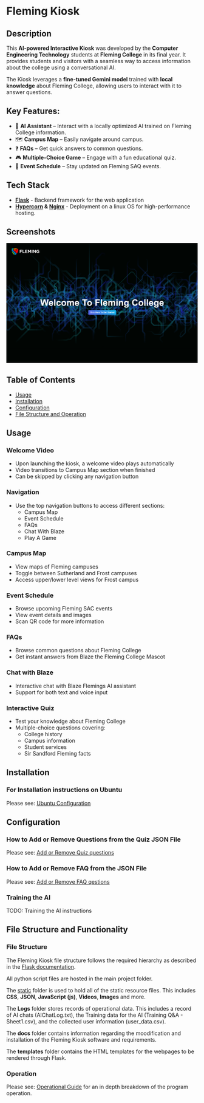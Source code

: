 # Fleming Kiosk

## Description

This **AI-powered Interactive Kiosk** was developed by the **Computer Engineering Technology** students at
**Fleming College** in its final year. It provides students and visitors with a seamless way to access information about the college
using a conversational AI.

The Kiosk leverages a **fine-tuned Gemini model** trained with **local knowledge** about Fleming College, allowing users
to interact with it to answer questions.

## Key Features:

- 🧠 **AI Assistant** – Interact with a locally optimized AI trained on Fleming College information.
- 🗺 **Campus Map** – Easily navigate around campus.
- ❓ **FAQs** – Get quick answers to common questions.
- 🎮 **Multiple-Choice Game** – Engage with a fun educational quiz.
- 📅 **Event Schedule** – Stay updated on Fleming SAQ events.

## Tech Stack

- **[Flask](https://flask.palletsprojects.com/en/stable/)** - Backend framework for the web application
- **[Hypercorn](https://hypercorn.readthedocs.io/en/latest/) & [Nginx](https://nginx.org/en/docs/)** - Deployment on a linux OS for high-performance hosting.

## Screenshots

![Screenshot](/static/images/welcome_screen.png)

## Table of Contents

- [Usage](#usage)
- [Installation](#installation)
- [Configuration](#configuration)
- [File Structure and Operation](#File-Structure-and-Functionality)

## Usage

### Welcome Video

- Upon launching the kiosk, a welcome video plays automatically
- Video transitions to Campus Map section when finished
- Can be skipped by clicking any navigation button

### Navigation

- Use the top navigation buttons to access different sections:
  - Campus Map
  - Event Schedule
  - FAQs
  - Chat With Blaze
  - Play A Game

### Campus Map

- View maps of Fleming campuses
- Toggle between Sutherland and Frost campuses
- Access upper/lower level views for Frost campus

### Event Schedule

- Browse upcoming Fleming SAC events
- View event details and images
- Scan QR code for more information

### FAQs

- Browse common questions about Fleming College
- Get instant answers from Blaze the Fleming College Mascot

### Chat with Blaze

- Interactive chat with Blaze Flemings AI assistant
- Support for both text and voice input

### Interactive Quiz

- Test your knowledge about Fleming College
- Multiple-choice questions covering:
  - College history
  - Campus information
  - Student services
  - Sir Sandford Fleming facts

## Installation

### For Installation instructions on Ubuntu

Please see: [Ubuntu Configuration](docs/Ubuntu_configuration.md)

## Configuration

### How to Add or Remove Questions from the Quiz JSON File

Please see: [Add or Remove Quiz questions](docs/How_to_add_or_remove_quiz_questions.md)

### How to Add or Remove FAQ from the JSON File

Please see: [Add or Remove FAQ qestions](docs/Add_or_remove_FAQ.md)

### Training the AI

TODO: Training the AI instructions

## File Structure and Functionality

### File Structure

The Fleming Kiosk file structure follows the required hierarchy as described in the [Flask documentation](https://flask.palletsprojects.com/en/stable/quickstart/).

All python script files are hosted in the main project folder.

The [static](https://flask.palletsprojects.com/en/stable/quickstart/#static-files) folder is used to hold all of the static resource files. This includes **CSS**, **JSON**, **JavaScript (js)**, **Videos**, **Images** and more.

The **Logs** folder stores records of operational data. This includes a record of AI chats (AIChatLog.txt), the Training data for the AI (Training Q&A - Sheet1.csv), and the collected user information (user_data.csv).

The **docs** folder contains information regarding the moodification and installation of the Fleming Kiosk software and requirements.

The **templates** folder contains the HTML templates for the webpages to be rendered through Flask.

### Operation

Please see: [Operational Guide](docs/Operational_guide.md) for an in depth breakdown of the program operation.
